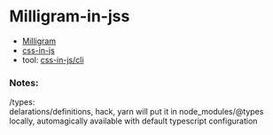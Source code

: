 # Milligram-in-jss 
- [Milligram](https://github.com/milligram)
- [css-in-js](https://github.com/cssinjs) 
- tool: [css-in-js/cli](https://github.com/cssinjs/cli)

### Notes:

/types:  
    delarations/definitions, hack, yarn will put it in node_modules/@types locally, automagically available with default typescript configuration


